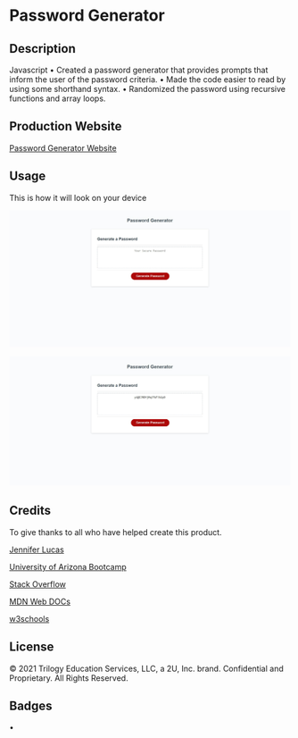 # Password Generator 

## Description
Javascript
• Created a password generator that provides prompts that inform the user of the password criteria. 
• Made the code easier to read by using some shorthand syntax.
• Randomized the password using recursive functions and array loops. 

## Production Website
[Password Generator Website](https://jenmlucas.github.io/Password-Generator/ "Password Generator Website")

## Usage
This is how it will look on your device

![Password Generator Screenshot](\Develop\assets\images\passwordgeneratorempty.png)

![Password Generator ScreenShot with example](Develop\assets\images\passwordgeneratorwithpassword.png)
  
## Credits
To give thanks to all who have helped create this product.

[Jennifer Lucas](https://jenmlucas.github.io/portfolio/ "Jennifer Lucas")
 
[University of Arizona Bootcamp](https://courses.bootcampspot.com "UofA")

[Stack Overflow](https://stackoverflow.com/questions/7549561/section-vs-article-html5/ "StackOverflow")

[MDN Web DOCs](https://developer.mozilla.org/en-US/docs/Web/HTML/Element/aside "MDN")

[w3schools](https://www.w3schools.com/ "w3schools")

## License

© 2021 Trilogy Education Services, LLC, a 2U, Inc. brand. Confidential and Proprietary. All Rights Reserved.

## Badges

• <a href="https://github.com/badges/shields" img src="https://img.shields.io/badge/Javascript-100%25-blue" alt="javascript 100% badge"></a>


